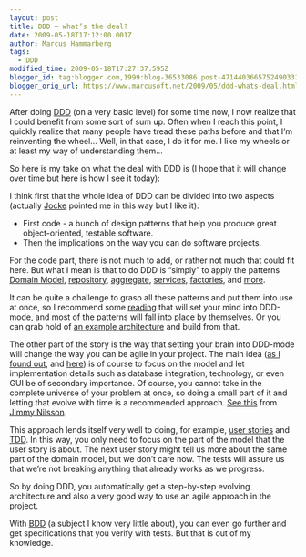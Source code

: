 ```yaml
---
layout: post
title: DDD – what’s the deal?
date: 2009-05-18T17:12:00.001Z
author: Marcus Hammarberg
tags:
  - DDD
modified_time: 2009-05-18T17:27:37.595Z
blogger_id: tag:blogger.com,1999:blog-36533086.post-4714403665752490331
blogger_orig_url: https://www.marcusoft.net/2009/05/ddd-whats-deal.html
---
```


After doing [DDD](http://en.wikipedia.org/wiki/Domain-driven_design) (on a very basic level) for some time now, I now realize that I could benefit from some sort of sum up. Often when I reach this point, I quickly realize that many people have tread these paths before and that I’m reinventing the wheel… Well, in that case, I do it for me. I like my wheels or at least my way of understanding them…

So here is my take on what the deal with DDD is (I hope that it will change over time but here is how I see it today):

I think first that the whole idea of DDD can be divided into two aspects (actually [Jocke](http://blog.avegagroup.se/JoakimSunden/default.aspx) pointed me in this way but I like it):

- First code - a bunch of design patterns that help you produce great object-oriented, testable software.
- Then the implications on the way you can do software projects.

For the code part, there is not much to add, or rather not much that could fit here. But what I mean is that to do DDD is “simply” to apply the patterns [Domain Model](http://www.martinfowler.com/eaaCatalog/domainModel.html), [repository](http://blogs.hibernatingrhinos.com/nhibernate/archive/2008/10/08/the-repository-pattern.aspx), [aggregate](http://www.lostechies.com/blogs/15611.aspx), [services](http://stochastyk.blogspot.com/2008/05/domain-services-in-domain-driven-design.html), [factories](http://www.dofactory.com/Patterns/PatternAbstract.aspx), and [more](http://en.wikipedia.org/wiki/Domain-driven_design).

It can be quite a challenge to grasp all these patterns and put them into use at once, so I recommend some [reading](http://www.amazon.com/exec/obidos/ASIN/0321268202) that will set your mind into DDD-mode, and most of the patterns will fall into place by themselves. Or you can grab hold of [an example architecture](https://www.marcusoft.net/2009/05/sarp-architecture.html) and build from that.

The other part of the story is the way that setting your brain into DDD-mode will change the way you can be agile in your project. The main idea ([as I found out](https://www.marcusoft.net/2009/02/ddd-coin-drops-for-marcus.html), and [here](https://www.marcusoft.net/2009/02/why-ddd-rocks-marcusoftnet-version.html)) is of course to focus on the model and let implementation details such as database integration, technology, or even GUI be of secondary importance. Of course, you cannot take in the complete universe of your problem at once, so doing a small part of it and letting that evolve with time is a recommended approach. [See this](http://jimmynilsson.com/blog/posts/CCC.pdf) from [Jimmy Nilsson](http://jimmynilsson.com/blog/).

This approach lends itself very well to doing, for example, [user stories](http://en.wikipedia.org/wiki/User_story) and [TDD](http://en.wikipedia.org/wiki/Test-driven_development). In this way, you only need to focus on the part of the model that the user story is about. The next user story might tell us more about the same part of the domain model, but we don’t care now. The tests will assure us that we’re not breaking anything that already works as we progress.

So by doing DDD, you automatically get a step-by-step evolving architecture and also a very good way to use an agile approach in the project.

With [BDD](http://en.wikipedia.org/wiki/Behavior_Driven_Development) (a subject I know very little about), you can even go further and get specifications that you verify with tests. But that is out of my knowledge.
